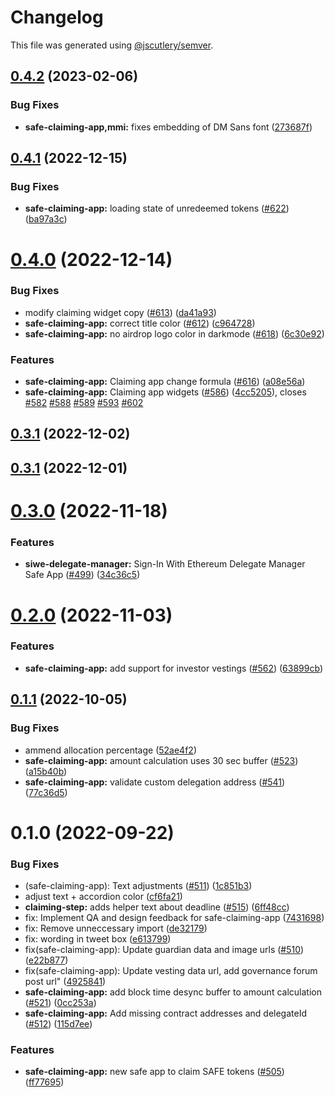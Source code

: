 # Changelog

This file was generated using [@jscutlery/semver](https://github.com/jscutlery/semver).

## [0.4.2](https://github.com/safe-global/safe-react-apps/compare/safe-claiming-app-0.4.1...safe-claiming-app-0.4.2) (2023-02-06)


### Bug Fixes

* **safe-claiming-app,mmi:** fixes embedding of DM Sans font ([273687f](https://github.com/safe-global/safe-react-apps/commit/273687f4a2f3333c55a0b89b4d5abec16155728f))



## [0.4.1](https://github.com/safe-global/safe-react-apps/compare/safe-claiming-app-0.4.0...safe-claiming-app-0.4.1) (2022-12-15)


### Bug Fixes

* **safe-claiming-app:** loading state of unredeemed tokens ([#622](https://github.com/safe-global/safe-react-apps/issues/622)) ([ba97a3c](https://github.com/safe-global/safe-react-apps/commit/ba97a3c0cdce1e7a83d9a1f0b7d67e5d0796df74))



# [0.4.0](https://github.com/safe-global/safe-react-apps/compare/safe-claiming-app-0.3.1...safe-claiming-app-0.4.0) (2022-12-14)


### Bug Fixes

* modify claiming widget copy ([#613](https://github.com/safe-global/safe-react-apps/issues/613)) ([da41a93](https://github.com/safe-global/safe-react-apps/commit/da41a935fa50545e1079701340bc97fdbdfb6ac7))
* **safe-claiming-app:** correct title color ([#612](https://github.com/safe-global/safe-react-apps/issues/612)) ([c964728](https://github.com/safe-global/safe-react-apps/commit/c964728ae1e8fce0694ff7f0833e42acbb9b59b1))
* **safe-claiming-app:** no airdrop logo color in darkmode ([#618](https://github.com/safe-global/safe-react-apps/issues/618)) ([6c30e92](https://github.com/safe-global/safe-react-apps/commit/6c30e92502ffad5eb13f05ae437592cfcb25c9cb))


### Features

* **safe-claiming-app:** Claiming app change formula ([#616](https://github.com/safe-global/safe-react-apps/issues/616)) ([a08e56a](https://github.com/safe-global/safe-react-apps/commit/a08e56adaf5677e48a9bdb6ee6487728c9ce70ef))
* **safe-claiming-app:** Claiming app widgets ([#586](https://github.com/safe-global/safe-react-apps/issues/586)) ([4cc5205](https://github.com/safe-global/safe-react-apps/commit/4cc5205c1f1290bf6fd561f29bf4820a18014229)), closes [#582](https://github.com/safe-global/safe-react-apps/issues/582) [#588](https://github.com/safe-global/safe-react-apps/issues/588) [#589](https://github.com/safe-global/safe-react-apps/issues/589) [#593](https://github.com/safe-global/safe-react-apps/issues/593) [#602](https://github.com/safe-global/safe-react-apps/issues/602)



## [0.3.1](https://github.com/safe-global/safe-react-apps/compare/safe-claiming-app-0.3.0...safe-claiming-app-0.3.1) (2022-12-02)



## [0.3.1](https://github.com/safe-global/safe-react-apps/compare/safe-claiming-app-0.3.0...safe-claiming-app-0.3.1) (2022-12-01)



# [0.3.0](https://github.com/safe-global/safe-react-apps/compare/safe-claiming-app-0.2.0...safe-claiming-app-0.3.0) (2022-11-18)


### Features

* **siwe-delegate-manager:** Sign-In With Ethereum Delegate Manager Safe App ([#499](https://github.com/safe-global/safe-react-apps/issues/499)) ([34c36c5](https://github.com/safe-global/safe-react-apps/commit/34c36c580300672c6366ad2d534de0a3b1534058))



# [0.2.0](https://github.com/safe-global/safe-react-apps/compare/safe-claiming-app-0.1.1...safe-claiming-app-0.2.0) (2022-11-03)


### Features

* **safe-claiming-app:** add support for investor vestings ([#562](https://github.com/safe-global/safe-react-apps/issues/562)) ([63899cb](https://github.com/safe-global/safe-react-apps/commit/63899cb032d30db8aa90c8ebc5e4dd7026038246))



## [0.1.1](https://github.com/safe-global/safe-react-apps/compare/safe-claiming-app-0.1.0...safe-claiming-app-0.1.1) (2022-10-05)


### Bug Fixes

* ammend allocation percentage ([52ae4f2](https://github.com/safe-global/safe-react-apps/commit/52ae4f27e574a34c827fe61eaa59ab683bc7014f))
* **safe-claiming-app:** amount calculation uses 30 sec buffer ([#523](https://github.com/safe-global/safe-react-apps/issues/523)) ([a15b40b](https://github.com/safe-global/safe-react-apps/commit/a15b40b67ae411df75a3800925764eb4c7fa2b9b))
* **safe-claiming-app:** validate custom delegation address ([#541](https://github.com/safe-global/safe-react-apps/issues/541)) ([77c36d5](https://github.com/safe-global/safe-react-apps/commit/77c36d51dfbdef0e54c1cdec452c92a7931f9a18))



# 0.1.0 (2022-09-22)


### Bug Fixes

* (safe-claiming-app): Text adjustments ([#511](https://github.com/safe-global/safe-react-apps/issues/511)) ([1c851b3](https://github.com/safe-global/safe-react-apps/commit/1c851b374224a4884985f4defddc60786a9a56a9))
* adjust text + accordion color ([cf6fa21](https://github.com/safe-global/safe-react-apps/commit/cf6fa212eb2b83c865341739e2c84368c5f006bf))
* **claiming-step:** adds helper text about deadline ([#515](https://github.com/safe-global/safe-react-apps/issues/515)) ([6ff48cc](https://github.com/safe-global/safe-react-apps/commit/6ff48cc706ab80c4ba0efaf718b1e7f2019ee464))
* fix: Implement QA and design feedback for safe-claiming-app ([7431698](https://github.com/safe-global/safe-react-apps/commit/7431698ed22888695a375466dcceeaff9d279dd5))
* fix: Remove unneccessary import ([de32179](https://github.com/safe-global/safe-react-apps/commit/de32179cd78b33d0d05f2eaec28b19a38d4975b3))
* fix: wording in tweet box ([e613799](https://github.com/safe-global/safe-react-apps/commit/e6137995bb1fb1f48d11f334b5cbc46fc65db7c3))
* fix(safe-claiming-app): Update guardian data and image urls ([#510](https://github.com/safe-global/safe-react-apps/issues/510)) ([e22b877](https://github.com/safe-global/safe-react-apps/commit/e22b877ee41a13f3e5ff73fe564de7123da2fefa))
* fix(safe-claiming-app): Update vesting data url, add governance forum post url" ([4925841](https://github.com/safe-global/safe-react-apps/commit/4925841470769f1d5c6b8dd1bbe110fe94f1e402))
* **safe-claiming-app:** add block time desync buffer to amount calculation ([#521](https://github.com/safe-global/safe-react-apps/issues/521)) ([0cc253a](https://github.com/safe-global/safe-react-apps/commit/0cc253a270e44aca625be43a62dbea27c9c20697))
* **safe-claiming-app:** Add missing contract addresses and delegateId ([#512](https://github.com/safe-global/safe-react-apps/issues/512)) ([115d7ee](https://github.com/safe-global/safe-react-apps/commit/115d7eef645fc431e14d0abe262a8ba9ac3dd3de))


### Features

* **safe-claiming-app:** new safe app to claim SAFE tokens ([#505](https://github.com/safe-global/safe-react-apps/issues/505)) ([ff77695](https://github.com/safe-global/safe-react-apps/commit/ff7769526c8c4271cd667413e0730d68ad351cf8))
